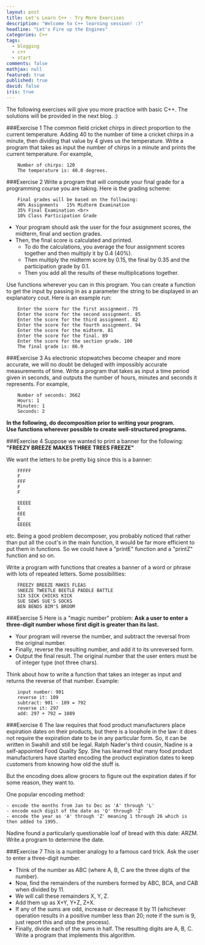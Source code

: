 ```yaml
---
layout: post
title: Let's Learn C++ - Try More Exercises
description: "Welcome to C++ learning session! :)"
headline: "Let's Fire up the Engines"
categories: C++
tags: 
  - blogging
  - c++
  - start
comments: false
mathjax: null
featured: true
published: true
david: false
iris: true
---
```


The following exercises will give you more practice with basic C++. The solutions will be provided in the next blog. :)


###Exercise 1
The common field cricket chirps in direct proportion to the current temperature. Adding 40 to the number of time a cricket chirps in a minute, then dividing that value by 4 gives us the temperature. Write a program that takes as input the number of chirps in a minute and prints the current temperature. For example,

        Number of chirps: 120 
        The temperature is: 40.0 degrees.


###Exercise 2
Write a program that will compute your final grade for a programming course you are taking. Here is the grading scheme:

        Final grades will be based on the following:
        40% Assignments   15% Midterm Examination 
        35% Final Examination <br>
        10% Class Participation Grade 

* Your program should ask the user for the four assignment scores, the midterm, final and section grades. 
* Then, the final score is calculated and printed. 
    - To do the calculations, you average the four assignment scores together and then multiply it by 0.4 (40%). 
    - Then multiply the midterm score by 0.15, the final by 0.35 and the participation grade by 0.1. 
    -   Then you add all the results of these multiplications together.

Use functions wherever you can in this program. You can create a function to get the input by passing in as a parameter the string to be displayed in an explanatory cout. Here is an example run:

        Enter the score for the first assignment. 75
        Enter the score for the second assignment. 85
        Enter the score for the third assignment. 82
        Enter the score for the fourth assignment. 94
        Enter the score for the midterm. 81
        Enter the score for the final. 89
        Enter the score for the section grade. 100
        The final grade is: 86.9


###Exercise 3
As electronic stopwatches become cheaper and more accurate, we will no doubt be deluged with impossibly accurate measurements of time. Write a program that takes as input a time period given in seconds, and outputs the number of hours, minutes and seconds it represents. For example,

        Number of seconds: 3662
        Hours: 1
        Minutes: 1
        Seconds: 2 

**In the following, do decomposition prior to writing your program.**<br>
**Use functions wherever possible to create well-structured programs.**


###Exercise 4
Suppose we wanted to print a banner for the following:<br>
**"FREEZY BREEZE MAKES THREE TREES FREEZE"**

We want the letters to be pretty big since this is a banner:

        FFFFF
        F
        FFF
        F
        F

        EEEEE
        E
        EEE
        E
        EEEEE
        
etc.
Being a good problem decomposer, you probably noticed that rather than put all the cout's in the main function, it would be far more efficient to put them in functions. So we could have a "printE" function and a "printZ" function and so on.

Write a program with functions that creates a banner of a word or phrase with lots of repeated letters. Some possibilities:

        FREEZY BREEZE MAKES FLEAS
        SNEEZE TWEETLE BEETLE PADDLE BATTLE
        SIX SICK CHICKS KICK
        SUE SEWS SUE'S SOCKS
        BEN BENDS BIM'S BROOM 


###Exercise 5
Here is a "magic number" problem: **Ask a user to enter a three-digit number whose first digit is greater than its last.** <br>

* Your program will reverse the number, and subtract the reversal from the original number. 
* Finally, reverse the resulting number, and add it to its unreversed form. 
* Output the final result. The original number that the user enters must be of integer type (not three chars). 

Think about how to write a function that takes an integer as input and returns the reverse of that number. Example:

        input number: 901
        reverse it: 109
        subtract: 901 - 109 = 792
        reverse it: 297
        add: 297 + 792 = 1089 
 
 
###Exercise 6
The law requires that food product manufacturers place expiration dates on their products, but there is a loophole in the law: it does not require the expiration date to be in any particular form. So, it can be written in Swahili and still be legal.
Ralph Nader's third cousin, Nadine is a self-appointed Food Quality Spy. She has learned that many food product manufacturers have started encoding the product expiration dates to keep customers from knowing how old the stuff is.

But the encoding does allow grocers to figure out the expiration dates if for some reason, they want to.

One popular encoding method:

    - encode the months from Jan to Dec as 'A' through 'L'
    - encode each digit of the date as 'Q' through 'Z'
    - encode the year as 'A' through 'Z' meaning 1 through 26 which is then added to 1995.
Nadine found a particularly questionable loaf of bread with this date: ARZM. Write a program to determine the date.


###Exercise 7
This is a number analogy to a famous card trick. Ask the user to enter a three-digit number. 

* Think of the number as ABC (where A, B, C are the three digits of the number). 
* Now, find the remainders of the numbers formed by ABC, BCA, and CAB when divided by 11. 
* We will call these remainders X, Y, Z. 
* Add them up as X+Y, Y+Z, Z+X. 
* If any of the sums are odd, increase or decrease it by 11 (whichever operation results in a positive number less than 20; note if the sum is 9, just report this and stop the process). 
* Finally, divide each of the sums in half. The resulting digits are A, B, C. Write a program that implements this algorithm.


